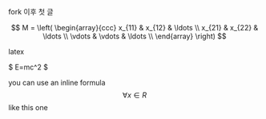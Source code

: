 fork 이후 첫 글


$$
M = \left( \begin{array}{ccc}
x_{11} & x_{12} & \ldots \\
x_{21} & x_{22} & \ldots \\
\vdots & \vdots & \ldots \\
\end{array} \right)
$$

latex

$ E=mc^2 $

you can use an inline formula $$\forall x \in R$$ like this one
